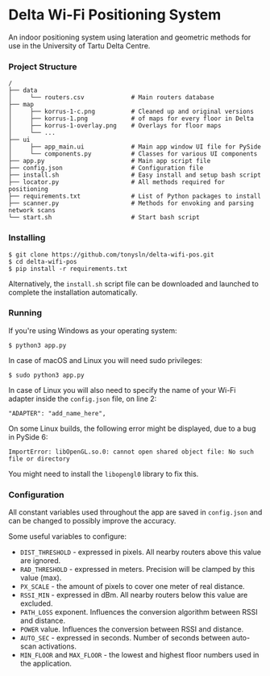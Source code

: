 # Delta Wi-Fi Positioning System
An indoor positioning system using lateration and geometric methods for use in the University of Tartu Delta Centre.


### Project Structure
```shell
/
├── data
│     └── routers.csv             # Main routers database
├── map
│     ├── korrus-1-c.png          # Cleaned up and original versions
│     ├── korrus-1.png            # of maps for every floor in Delta
│     ├── korrus-1-overlay.png    # Overlays for floor maps
│     └── ...
├── ui                      
│     ├── app_main.ui             # Main app window UI file for PySide
│     └── components.py           # Classes for various UI components
├── app.py                        # Main app script file
├── config.json                   # Configuration file
├── install.sh                    # Easy install and setup bash script
├── locator.py                    # All methods required for positioning
├── requirements.txt              # List of Python packages to install
├── scanner.py                    # Methods for envoking and parsing network scans
└── start.sh                      # Start bash script
```


### Installing

```
$ git clone https://github.com/tonysln/delta-wifi-pos.git
$ cd delta-wifi-pos
$ pip install -r requirements.txt
```

Alternatively, the `install.sh` script file can be downloaded and launched to complete the installation automatically.


### Running
If you're using Windows as your operating system:

```
$ python3 app.py
```

In case of macOS and Linux you will need sudo privileges:
```
$ sudo python3 app.py
```

In case of Linux you will also need to specify the name of your Wi-Fi adapter inside the `config.json` file, on line 2:
```
"ADAPTER": "add_name_here",
```

On some Linux builds, the following error might be displayed, due to a bug in PySide 6:

```
ImportError: libOpenGL.so.0: cannot open shared object file: No such file or directory
```

You might need to install the `libopengl0` library to fix this.


### Configuration

All constant variables used throughout the app are saved in `config.json` and can be changed to possibly improve the accuracy. 

Some useful variables to configure:

- `DIST_THRESHOLD` - expressed in pixels. All nearby routers above this value are ignored.
- `RAD_THRESHOLD` - expressed in meters. Precision will be clamped by this value (max).
- `PX_SCALE` - the amount of pixels to cover one meter of real distance.
- `RSSI_MIN` - expressed in dBm. All nearby routers below this value are excluded.
- `PATH_LOSS` exponent. Influences the conversion algorithm between RSSI and distance.
- `POWER` value. Influences the conversion between RSSI and distance.
- `AUTO_SEC` - expressed in seconds. Number of seconds between auto-scan activations.
- `MIN_FLOOR` and `MAX_FLOOR` - the lowest and highest floor numbers used in the application.
